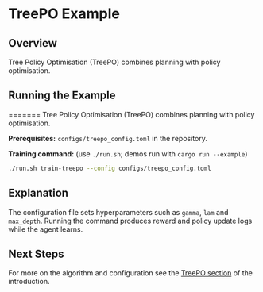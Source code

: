 # TreePO Example

## Overview

Tree Policy Optimisation (TreePO) combines planning with policy optimisation.

## Running the Example
=======
Tree Policy Optimisation (TreePO) combines planning with policy
optimisation.

**Prerequisites:** `configs/treepo_config.toml` in the repository.

**Training command:** (use `./run.sh`; demos run with `cargo run --example`)


```bash
./run.sh train-treepo --config configs/treepo_config.toml
```

## Explanation

The configuration file sets hyperparameters such as `gamma`, `lam` and
`max_depth`. Running the command produces reward and policy update logs while
the agent learns.

## Next Steps

For more on the algorithm and configuration see the
[TreePO section](../introduction.md#treepo) of the introduction.
